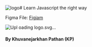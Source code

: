 ![logo](https://github.com/kpwebdev/teaching-js/assets/132255149/d1d5e395-94d4-4f26-a2cd-38ca756e95b7)# Learn Javascript the right way

Figma File: [Figjam](https://www.figma.com/board/1UVQmxCgZezluQixModIts/Frontend-Dev?node-id=0-1&t=1q7ogSSl1nZZVMHD-0 "Visual Discussion")

![Upl<svg width="1080" height="1080" viewBox="0 0 1080 1080" fill="none" xmlns="http://www.w3.org/2000/svg">
<rect width="1080" height="1080" rx="540" fill="#043362"/>
<path d="M174.926 561.5L137.426 541.5L174.926 518.5" stroke="#EAA27B" stroke-width="6" stroke-linecap="round" stroke-linejoin="round"/>
<path d="M223.574 537.456L193.574 589.456C192.708 590.956 191.574 598.456 198.574 603.456C204.174 607.456 210.907 603.123 213.574 600.456L243.074 547.956L240.574 545.956L264.574 505.956L283.074 516.956L293.074 498.456C282.074 491.956 258.474 478.456 252.074 476.456C244.074 473.956 236.926 474.534 228.926 478.034C222.526 480.834 211.574 491.623 208.574 495.456L215.574 499.456C216.24 498.456 218.774 495.656 223.574 492.456C228.374 489.256 232.779 489.5 237.426 491.422L250.574 498.456L227.074 539.456L223.574 537.456Z" fill="#EAA27B"/>
<path d="M311.074 518.5L348.574 538.5L311.074 561.5" stroke="#EAA27B" stroke-width="6" stroke-linecap="round" stroke-linejoin="round"/>
<path d="M422.624 579L391.054 544.02V579H381.044V502.33H391.054V537.86L422.734 502.33H435.384L400.624 540.72L435.714 579H422.624ZM498.153 524.77C498.153 531.15 495.953 536.467 491.553 540.72C487.227 544.9 480.59 546.99 471.643 546.99H456.903V579H446.893V502.33H471.643C480.297 502.33 486.86 504.42 491.333 508.6C495.88 512.78 498.153 518.17 498.153 524.77ZM471.643 538.74C477.217 538.74 481.323 537.53 483.963 535.11C486.603 532.69 487.923 529.243 487.923 524.77C487.923 515.31 482.497 510.58 471.643 510.58H456.903V538.74H471.643ZM765.636 502.33C773.996 502.33 781.22 503.907 787.306 507.06C793.466 510.14 798.16 514.577 801.386 520.37C804.686 526.163 806.336 532.983 806.336 540.83C806.336 548.677 804.686 555.497 801.386 561.29C798.16 567.01 793.466 571.41 787.306 574.49C781.22 577.497 773.996 579 765.636 579H741.766V502.33H765.636ZM765.636 570.75C775.536 570.75 783.09 568.147 788.296 562.94C793.503 557.66 796.106 550.29 796.106 540.83C796.106 531.297 793.466 523.853 788.186 518.5C782.98 513.147 775.463 510.47 765.636 510.47H751.776V570.75H765.636ZM829.55 510.47V536.1H857.49V544.35H829.55V570.75H860.79V579H819.54V502.22H860.79V510.47H829.55ZM939.296 502.33L910.366 579H898.816L869.886 502.33H880.556L904.646 568.44L928.736 502.33H939.296Z" fill="white"/>
<path d="M606.955 502.33L584.735 579H573.515L555.695 517.29L537.215 579L526.105 579.11L504.655 502.33H515.325L532.045 567.34L550.525 502.33H561.745L579.345 567.12L596.175 502.33H606.955ZM627.919 510.47V536.1H655.859V544.35H627.919V570.75H659.159V579H617.909V502.22H659.159V510.47H627.919ZM712.695 539.51C715.482 539.95 718.012 541.087 720.285 542.92C722.632 544.753 724.465 547.027 725.785 549.74C727.179 552.453 727.875 555.35 727.875 558.43C727.875 562.317 726.885 565.837 724.905 568.99C722.925 572.07 720.029 574.527 716.215 576.36C712.475 578.12 708.039 579 702.905 579H674.305V502.33H701.805C707.012 502.33 711.449 503.21 715.115 504.97C718.782 506.657 721.532 508.967 723.365 511.9C725.199 514.833 726.115 518.133 726.115 521.8C726.115 526.347 724.869 530.123 722.375 533.13C719.955 536.063 716.729 538.19 712.695 539.51ZM684.315 535.44H701.145C705.839 535.44 709.469 534.34 712.035 532.14C714.602 529.94 715.885 526.897 715.885 523.01C715.885 519.123 714.602 516.08 712.035 513.88C709.469 511.68 705.765 510.58 700.925 510.58H684.315V535.44ZM702.025 570.75C707.012 570.75 710.899 569.577 713.685 567.23C716.472 564.883 717.865 561.62 717.865 557.44C717.865 553.187 716.399 549.85 713.465 547.43C710.532 544.937 706.609 543.69 701.695 543.69H684.315V570.75H702.025Z" fill="#EAA27B"/>
</svg>
oading logo.svg…]()

#### By Khuvanejarkhan Pathan (KP)
